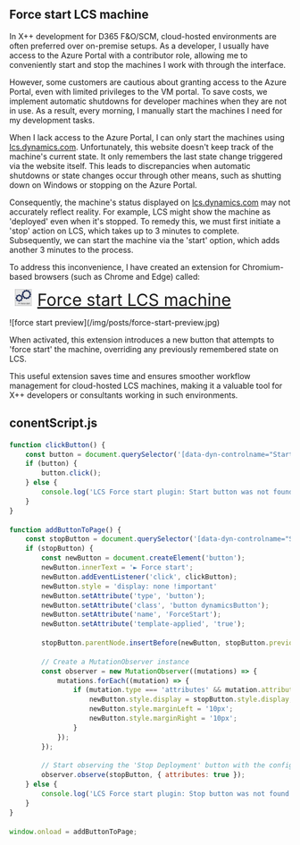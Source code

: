 ## Force start LCS machine
In X++ development for D365 F&O/SCM, cloud-hosted environments are often preferred over on-premise setups. 
As a developer, I usually have access to the Azure Portal with a contributor role, allowing me to conveniently start and stop the machines I work with through the interface.

However, some customers are cautious about granting access to the Azure Portal, even with limited privileges to the VM portal. 
To save costs, we implement automatic shutdowns for developer machines when they are not in use. As a result, every morning, I manually start the machines I need for my development tasks.

When I lack access to the Azure Portal, I can only start the machines using [lcs.dynamics.com](https://lcs.dynamics.com). 
Unfortunately, this website doesn't keep track of the machine's current state. It only remembers the last state change triggered via the website itself. 
This leads to discrepancies when automatic shutdowns or state changes occur through other means, such as shutting down on Windows or stopping on the Azure Portal.

Consequently, the machine's status displayed on [lcs.dynamics.com](https://lcs.dynamics.com) may not accurately reflect reality. 
For example, LCS might show the machine as 'deployed' even when it's stopped. To remedy this, we must first initiate a 'stop' action on LCS, which takes up to 3 minutes to complete. 
Subsequently, we can start the machine via the 'start' option, which adds another 3 minutes to the process.

To address this inconvenience, I have created an extension for Chromium-based browsers (such as Chrome and Edge) called:
<p>
  <a href="https://chrome.google.com/webstore/detail/force-start-lcs-machine/knmfphnfkikpkafbonegkdmaciekgcpm/related" style="font-size: 30px; padding: 10px; border-radius: 5px;" target="_blank"><img height="30px" style="margin-right: 10px;" src="/img/posts/force-start-logo.jpg"/>Force start LCS machine</a>
</p>
![force start preview](/img/posts/force-start-preview.jpg)

When activated, this extension introduces a new button that attempts to 'force start' the machine, overriding any previously remembered state on LCS.

This useful extension saves time and ensures smoother workflow management for cloud-hosted LCS machines, making it a valuable tool for X++ developers or consultants working in such environments.

## conentScript.js
```js
function clickButton() {
    const button = document.querySelector('[data-dyn-controlname="StartDeployment"]');
    if (button) {
        button.click();
    } else {
        console.log('LCS Force start plugin: Start button was not found');
    }
}

function addButtonToPage() {
    const stopButton = document.querySelector('[data-dyn-controlname="StopDeployment"]');
    if (stopButton) {
        const newButton = document.createElement('button');
        newButton.innerText = '► Force start';
        newButton.addEventListener('click', clickButton);
        newButton.style = 'display: none !important'
        newButton.setAttribute('type', 'button');
        newButton.setAttribute('class', 'button dynamicsButton');
        newButton.setAttribute('name', 'ForceStart');
        newButton.setAttribute('template-applied', 'true');

        stopButton.parentNode.insertBefore(newButton, stopButton.previousSibling);

        // Create a MutationObserver instance
        const observer = new MutationObserver((mutations) => {
            mutations.forEach((mutation) => {
                if (mutation.type === 'attributes' && mutation.attributeName === 'style') {
                    newButton.style.display = stopButton.style.display;
                    newButton.style.marginLeft = '10px';
                    newButton.style.marginRight = '10px';
                }
            });
        });

        // Start observing the 'Stop Deployment' button with the configured parameters
        observer.observe(stopButton, { attributes: true });
    } else {
        console.log('LCS Force start plugin: Stop button was not found');
    }
}

window.onload = addButtonToPage;
```
